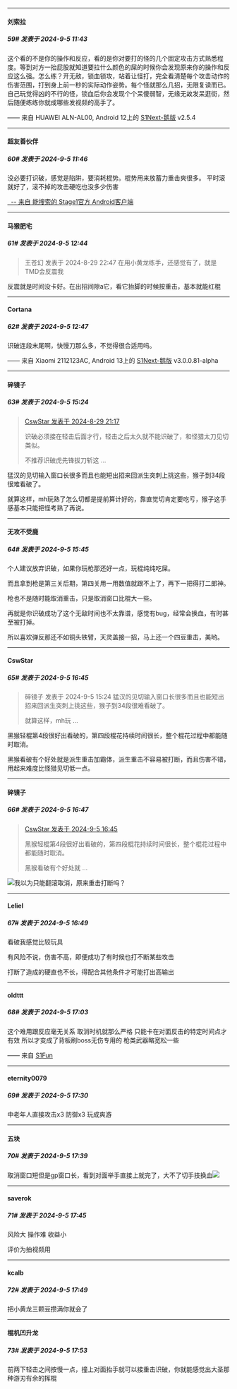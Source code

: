 ﻿
*****

####  刘索拉  
##### 59#       发表于 2024-9-5 11:43

这个看的不是你的操作和反应，看的是你对要打的怪的几个固定攻击方式熟悉程度。等到对方一抬屁股就知道要拉什么颜色的屎的时候你会发现原来你的操作和反应这么强。怎么练？开无敌，锁血锁攻，站着让怪打，完全看清楚每个攻击动作的伤害范围，打到身上前一秒的实际动作姿势。每个怪就那么几招，无限复读而已。自己玩觉得凶的不行的怪，锁血后你会发现个个呆傻弱智，无缘无故发呆逛街，然后随便练练你就成哪些发视频的高手了。

—— 来自 HUAWEI ALN-AL00, Android 12上的 [S1Next-鹅版](https://github.com/ykrank/S1-Next/releases) v2.5.4

*****

####  超友善伙伴  
##### 60#       发表于 2024-9-5 11:46

没必要打识破，感觉是陷阱，要消耗棍势。棍势用来放蓄力重击爽很多。
平时滚就好了，滚不掉的攻击硬吃也没多少伤害

[  -- 来自 能搜索的 Stage1官方 Android客户端](https://www.coolapk.com/apk/140634)


*****

####  马猴肥宅  
##### 61#       发表于 2024-9-5 12:44

<blockquote>王苍幻 发表于 2024-8-29 22:47
在用小黄龙练手，还感觉有了，就是TMD会反震我</blockquote>
反震就是时间没卡好。在出招间隙a它，看它抬脚的时候按重击，基本就能红棍


*****

####  Cortana  
##### 62#       发表于 2024-9-5 12:47

识破连段末尾啊，快慢刀那么多，不觉得很合适用吗。

—— 来自 Xiaomi 2112123AC, Android 13上的 [S1Next-鹅版](https://github.com/ykrank/S1-Next/releases) v3.0.0.81-alpha


*****

####  碎镜子  
##### 63#       发表于 2024-9-5 15:24

<blockquote><a href="httphttps://bbs.saraba1st.com/2b/forum.php?mod=redirect&amp;goto=findpost&amp;pid=66057970&amp;ptid=2197200" target="_blank">CswStar 发表于 2024-8-29 21:17</a>

识破必须接在轻击后面才行，轻击之后太久就不能识破了，和怪猎太刀见切类似。

不推荐识破虎先锋拔刀斩这 ...</blockquote>
猛汉的见切输入窗口长很多而且也能短出招来回派生突刺上挑这些，猴子到34段很难看破了。

就算这样，mh玩熟了怎么切都是提前算计好的，靠直觉切肯定要吃亏，猴子这手感基本只能把怪考熟了再说。


*****

####  无攻不受鹿  
##### 64#       发表于 2024-9-5 15:45

个人建议放弃识破，如果你玩枪那还好一点，玩棍纯纯吃屎。

而且拿到枪是第三关后期，第四关用一用数值就跟不上了，再下一把得打二郎神。

枪也不是随时能取消重击，只是取消窗口比棍大一些。

再就是你识破成功了这个无敌时间也不太靠谱，感觉有bug，经常会换血，有时甚至被打掉。

所以喜欢弹反那还不如铜头铁臂，天灵盖接一招，马上还一个四豆重击，美哟。


*****

####  CswStar  
##### 65#       发表于 2024-9-5 16:45

<blockquote>碎镜子 发表于 2024-9-5 15:24
猛汉的见切输入窗口长很多而且也能短出招来回派生突刺上挑这些，猴子到34段很难看破了。

就算这样，mh玩 ...</blockquote>
黑猴轻棍第4段很好出看破的，第四段棍花持续时间很长，整个棍花过程中都能随时取消。

黑猴看破有个好处就是派生重击加霸体，派生重击不容易被打断，而且伤害不错，用起来难度比怪猎见切低一点。

*****

####  碎镜子  
##### 66#       发表于 2024-9-5 16:47

<blockquote><a href="httphttps://bbs.saraba1st.com/2b/forum.php?mod=redirect&amp;goto=findpost&amp;pid=66121248&amp;ptid=2197200" target="_blank">CswStar 发表于 2024-9-5 16:45</a>

黑猴轻棍第4段很好出看破的，第四段棍花持续时间很长，整个棍花过程中都能随时取消。

黑猴看破有个好处就 ...</blockquote>
<img src="https://static.saraba1st.com/image/smiley/face2017/068.png" referrerpolicy="no-referrer">我以为只能翻滚取消，原来重击打断吗？

*****

####  Leliel  
##### 67#       发表于 2024-9-5 16:49

看破我感觉比较玩具

有风险不说，伤害不高，即便成功了有时候也打不断某些攻击

打断了造成的硬直也不长，得配合其他条件才可能打出高输出


*****

####  oldttt  
##### 68#       发表于 2024-9-5 17:03

这个难用跟反应毫无关系 取消时机就那么严格 只能卡在对面反击的特定时间点才有效 所以才变成了背板刷boss无伤专用的
枪类武器略宽松一些 

—— 来自 [S1Fun](https://s1fun.koalcat.com)


*****

####  eternity0079  
##### 69#       发表于 2024-9-5 17:30

中老年人直接攻击x3 防御x3 玩成爽游


*****

####  五块  
##### 70#       发表于 2024-9-5 17:39

取消窗口短但是gp窗口长，看到对面举手直接上就完了，大不了切手技换血<img src="https://static.saraba1st.com/image/smiley/face2017/049.png" referrerpolicy="no-referrer">


*****

####  saverok  
##### 71#       发表于 2024-9-5 17:45

风险大 操作难 收益小

评价为拍视频用


*****

####  kcalb  
##### 72#       发表于 2024-9-5 17:49

把小黄龙三颗豆攒满你就会了

*****

####  棍机凹升龙  
##### 73#       发表于 2024-9-5 17:53

前两下轻击之间按慢一点，撞上对面抬手就可以接重击识破，你就能感觉出大圣那种游刃有余的挥棍

